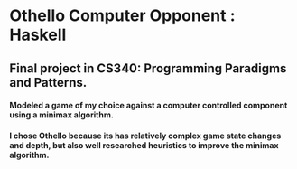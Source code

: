 # Othello Computer Opponent : Haskell

## Final project in CS340: Programming Paradigms and Patterns.
#### Modeled a game of my choice against a computer controlled component using a  minimax algorithm.
#### I chose Othello because its has relatively complex game state changes and depth, but also well researched heuristics to improve the minimax algorithm.
